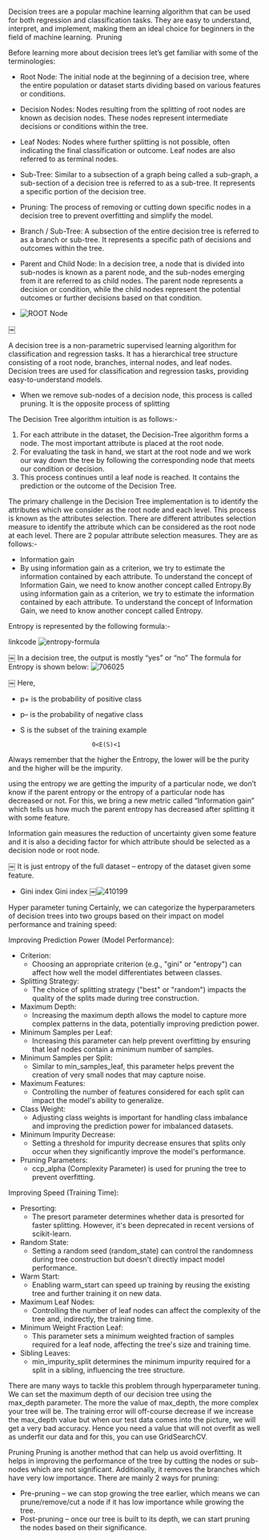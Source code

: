 Decision trees are a popular machine learning algorithm that can be used for both regression and classification tasks. They are easy to understand, interpret, and implement, making them an ideal choice for beginners in the field of machine learning. 
Pruning

Before learning more about decision trees let’s get familiar with some of the terminologies:


* Root Node: The initial node at the beginning of a decision tree, where the entire population or dataset starts dividing based on various features or conditions.
* Decision Nodes: Nodes resulting from the splitting of root nodes are known as decision nodes. These nodes represent intermediate decisions or conditions within the tree.
* Leaf Nodes: Nodes where further splitting is not possible, often indicating the final classification or outcome. Leaf nodes are also referred to as terminal nodes.
* Sub-Tree: Similar to a subsection of a graph being called a sub-graph, a sub-section of a decision tree is referred to as a sub-tree. It represents a specific portion of the decision tree.
* Pruning: The process of removing or cutting down specific nodes in a decision tree to prevent overfitting and simplify the model.
* Branch / Sub-Tree: A subsection of the entire decision tree is referred to as a branch or sub-tree. It represents a specific path of decisions and outcomes within the tree.
* Parent and Child Node: In a decision tree, a node that is divided into sub-nodes is known as a parent node, and the sub-nodes emerging from it are referred to as child nodes. The parent node represents a decision or condition, while the child nodes represent the potential outcomes or further decisions based on that condition.

* ![ROOT Node](https://github.com/zerouchi/Machine-Learning/assets/79967043/23780288-5ef0-4450-a499-c8f1d3d27d18)


￼



A decision tree is a non-parametric supervised learning algorithm for classification and regression tasks. It has a hierarchical tree structure consisting of a root node, branches, internal nodes, and leaf nodes. Decision trees are used for classification and regression tasks, providing easy-to-understand models.

* When we remove sub-nodes of a decision node, this process is called pruning. It is the opposite process of splitting

The Decision Tree algorithm intuition is as follows:-
1. For each attribute in the dataset, the Decision-Tree algorithm forms a node. The most important attribute is placed at the root node.
2. For evaluating the task in hand, we start at the root node and we work our way down the tree by following the corresponding node that meets our condition or decision.
3. This process continues until a leaf node is reached. It contains the prediction or the outcome of the Decision Tree.

The primary challenge in the Decision Tree implementation is to identify the attributes which we consider as the root node and each level. This process is known as the attributes selection. There are different attributes selection measure to identify the attribute which can be considered as the root node at each level.
There are 2 popular attribute selection measures. They are as follows:-
* Information gain
* By using information gain as a criterion, we try to estimate the information contained by each attribute. To understand the concept of Information Gain, we need to know another concept called Entropy.By using information gain as a criterion, we try to estimate the information contained by each attribute. To understand the concept of Information Gain, we need to know another concept called Entropy.

Entropy is represented by the following formula:-



linkcode
![entropy-formula](https://github.com/zerouchi/Machine-Learning/assets/79967043/898f337c-24d4-4146-8615-d7ddb2c582c6)

￼
In a decision tree, the output is mostly “yes” or “no”
The formula for Entropy is shown below:
![706025](https://github.com/zerouchi/Machine-Learning/assets/79967043/b223a1c5-df75-40e9-bfe3-cbbfd191f716)

￼
Here,
* p+ is the probability of positive class
* p– is the probability of negative class
* S is the subset of the training example
  
                          0<E(S)<1
Always remember that the higher the Entropy, the lower will be the purity and the higher will be the impurity.

using the entropy we are getting the impurity of a particular node, we don’t know if the parent entropy or the entropy of a particular node has decreased or not.
For this, we bring a new metric called “Information gain” which tells us how much the parent entropy has decreased after splitting it with some feature.

Information gain measures the reduction of uncertainty given some feature and it is also a deciding factor for which attribute should be selected as a decision node or root node.

￼
It is just entropy of the full dataset – entropy of the dataset given some feature.



* Gini index
Gini index
￼![410199](https://github.com/zerouchi/Machine-Learning/assets/79967043/66c622f8-9a8f-4022-ba65-26672dab5b02)

Hyper parameter tuning
Certainly, we can categorize the hyperparameters of decision trees into two groups based on their impact on model performance and training speed:

Improving Prediction Power (Model Performance):
* Criterion:
    * Choosing an appropriate criterion (e.g., "gini" or "entropy") can affect how well the model differentiates between classes.
* Splitting Strategy:
    * The choice of splitting strategy ("best" or "random") impacts the quality of the splits made during tree construction.
* Maximum Depth:
    * Increasing the maximum depth allows the model to capture more complex patterns in the data, potentially improving prediction power.
* Minimum Samples per Leaf:
    * Increasing this parameter can help prevent overfitting by ensuring that leaf nodes contain a minimum number of samples.
* Minimum Samples per Split:
    * Similar to min_samples_leaf, this parameter helps prevent the creation of very small nodes that may capture noise.
* Maximum Features:
    * Controlling the number of features considered for each split can impact the model's ability to generalize.
* Class Weight:
    * Adjusting class weights is important for handling class imbalance and improving the prediction power for imbalanced datasets.
* Minimum Impurity Decrease:
    * Setting a threshold for impurity decrease ensures that splits only occur when they significantly improve the model's performance.
* Pruning Parameters:
    * ccp_alpha (Complexity Parameter) is used for pruning the tree to prevent overfitting.

Improving Speed (Training Time):
* Presorting:
    * The presort parameter determines whether data is presorted for faster splitting. However, it's been deprecated in recent versions of scikit-learn.
* Random State:
    * Setting a random seed (random_state) can control the randomness during tree construction but doesn't directly impact model performance.
* Warm Start:
    * Enabling warm_start can speed up training by reusing the existing tree and further training it on new data.
* Maximum Leaf Nodes:
    * Controlling the number of leaf nodes can affect the complexity of the tree and, indirectly, the training time.
* Minimum Weight Fraction Leaf:
    * This parameter sets a minimum weighted fraction of samples required for a leaf node, affecting the tree's size and training time.
* Sibling Leaves:
    * min_impurity_split determines the minimum impurity required for a split in a sibling, influencing the tree structure.

There are many ways to tackle this problem through hyperparameter tuning. We can set the maximum depth of our decision tree using the max_depth parameter. The more the value of max_depth, the more complex your tree will be. The training error will off-course decrease if we increase the max_depth value but when our test data comes into the picture, we will get a very bad accuracy. Hence you need a value that will not overfit as well as underfit our data and for this, you can use GridSearchCV.

Pruning
Pruning is another method that can help us avoid overfitting. It helps in improving the performance of the tree by cutting the nodes or sub-nodes which are not significant. Additionally, it removes the branches which have very low importance.
There are mainly 2 ways for pruning:
* Pre-pruning – we can stop growing the tree earlier, which means we can prune/remove/cut a node if it has low importance while growing the tree.
* Post-pruning – once our tree is built to its depth, we can start pruning the nodes based on their significance.

